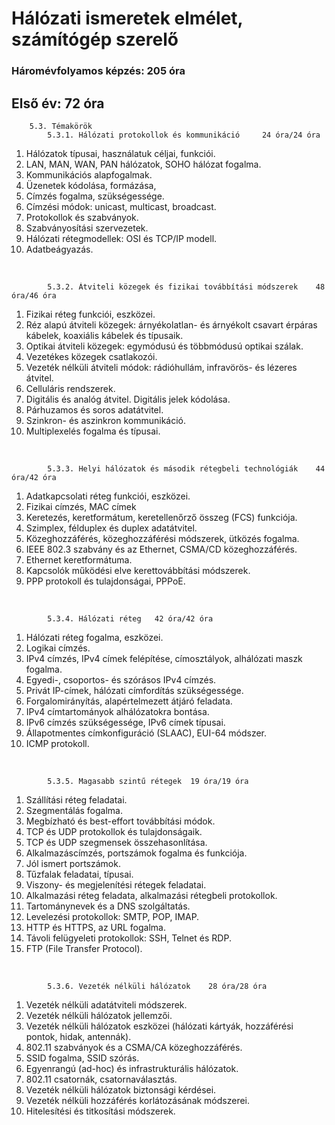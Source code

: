 # Hálózati ismeretek elmélet, számítógép szerelő
### Háromévfolyamos képzés: 205 óra
## Első év: 72 óra

        5.3. Témakörök
            5.3.1. Hálózati protokollok és kommunikáció 	24 óra/24 óra
1. Hálózatok típusai, használatuk céljai, funkciói.
1. LAN, MAN, WAN, PAN hálózatok, SOHO hálózat fogalma.
1. Kommunikációs alapfogalmak.
1. Üzenetek kódolása, formázása, 
1. Címzés fogalma, szükségessége.
1. Címzési módok: unicast, multicast, broadcast.
1. Protokollok és szabványok.
1. Szabványosítási szervezetek.
1. Hálózati rétegmodellek: OSI és TCP/IP modell.
1. Adatbeágyazás.
<br>

            5.3.2. Átviteli közegek és fizikai továbbítási módszerek	48 óra/46 óra
1. Fizikai réteg funkciói, eszközei.
1. Réz alapú átviteli közegek: árnyékolatlan- és árnyékolt csavart érpáras kábelek, koaxiális kábelek és típusaik.
1. Optikai átviteli közegek: egymódusú és többmódusú optikai szálak.
1. Vezetékes közegek csatlakozói.
1. Vezeték nélküli átviteli módok: rádióhullám, infravörös- és lézeres átvitel.
1. Celluláris rendszerek.
1. Digitális és analóg átvitel. Digitális jelek kódolása.
1. Párhuzamos és soros adatátvitel.
1. Szinkron- és aszinkron kommunikáció.
1. Multiplexelés fogalma és típusai. 
<br>

            5.3.3. Helyi hálózatok és második rétegbeli technológiák	44 óra/42 óra
1. Adatkapcsolati réteg funkciói, eszközei.
1. Fizikai címzés, MAC címek 
1. Keretezés, keretformátum, keretellenőrző összeg (FCS) funkciója.
1. Szimplex, félduplex és duplex adatátvitel.
1. Közeghozzáférés, közeghozzáférési módszerek, ütközés fogalma.
1. IEEE 802.3 szabvány és az Ethernet, CSMA/CD közeghozzáférés.
1. Ethernet keretformátuma.
1. Kapcsolók működési elve kerettovábbítási módszerek.
1. PPP protokoll és tulajdonságai, PPPoE.
<br>

            5.3.4. Hálózati réteg	42 óra/42 óra
1. Hálózati réteg fogalma, eszközei.
1. Logikai címzés.
1. IPv4 címzés, IPv4 címek felépítése, címosztályok, alhálózati maszk fogalma.
1. Egyedi-, csoportos- és szórásos IPv4 címzés.
1. Privát IP-címek, hálózati címfordítás szükségessége.
1. Forgalomirányítás, alapértelmezett átjáró feladata.
1. IPv4 címtartományok alhálózatokra bontása.
1. IPv6 címzés szükségessége, IPv6 címek típusai.
1. Állapotmentes címkonfiguráció (SLAAC), EUI-64 módszer.
1. ICMP protokoll.
<br>

            5.3.5. Magasabb szintű rétegek	19 óra/19 óra
1. Szállítási réteg feladatai.
1. Szegmentálás fogalma.
1. Megbízható és best-effort továbbítási módok.
1. TCP és UDP protokollok és tulajdonságaik.
1. TCP és UDP szegmensek összehasonlítása.
1. Alkalmazáscímzés, portszámok fogalma és funkciója.
1. Jól ismert portszámok.
1. Tűzfalak feladatai, típusai.
1. Viszony- és megjelenítési rétegek feladatai.
1. Alkalmazási réteg feladata, alkalmazási rétegbeli protokollok.
1. Tartománynevek és a DNS szolgáltatás.
1. Levelezési protokollok: SMTP, POP, IMAP.
1. HTTP és HTTPS, az URL fogalma.
1. Távoli felügyeleti protokollok: SSH, Telnet és RDP.
1. FTP (File Transfer Protocol).
<br>

            5.3.6. Vezeték nélküli hálózatok	28 óra/28 óra
1. Vezeték nélküli adatátviteli módszerek.
1. Vezeték nélküli hálózatok jellemzői.
1. Vezeték nélküli hálózatok eszközei (hálózati kártyák, hozzáférési pontok, hidak, antennák).
1. 802.11 szabványok és a CSMA/CA közeghozzáférés.
1. SSID fogalma, SSID szórás.
1. Egyenrangú (ad-hoc) és infrastrukturális hálózatok.
1. 802.11 csatornák, csatornaválasztás.
1. Vezeték nélküli hálózatok biztonsági kérdései.
1. Vezeték nélküli hozzáférés korlátozásának módszerei.
1. Hitelesítési és titkosítási módszerek.
